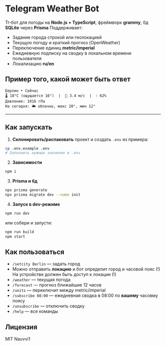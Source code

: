 # Telegram Weather Bot

Тг‑бот для погоды на **Node.js + TypeScript**, фреймворк **grammy**, бд **SQLite** через **Prisma**
Поддерживает:
- Задание города строкой или геолокацией
- Текущую погоду и краткий прогноз (OpenWeather)
- Переключение единиц **metric/imperial**
- Ежедневную подписку на сводку в локальном времени пользователя
- Локализацию **ru/en**

## Пример того, какой может быть ответ
```
Берлин • Сейчас
🌡️ 18°C (ощущается 16°)  |  💨 3.4 м/с  |  💧 62%
Давление: 1016 гПа
На сегодня: 🌥️ облачно, макс 20°, мин 12°
```

---

## Как запускать

1) **Склонировать/распаковать** проект и создать `.env` из примера:
```bash
cp .env.example .env
# Заполнить нужные значения в .env
```

2) **Зависимости**
```bash
npm i
```

3) **Prisma и бд**
```bash
npx prisma generate
npx prisma migrate dev --name init
```

4) **Запуск в dev-режиме**
```bash
npm run dev
```
или собери и запусти:
```bash
npm run build
npm start
```

## Как пользоваться

- `/setcity Berlin` — задать город
- Можно отправить **локацию** и бот определит город и часовой пояс (!) На устройстве должен быть доступ к локации (!)
- `/weather` — текущая погода
- `/forecast` — прогноз ближайшие 12 часов
- `/units` — переключит между metric/imperial
- `/subscribe 08:00` — ежедневная сводка в 08:00 по **вашему** часовму поясу
- `/unsubscribe` — отключить сводку
- `/help` — все команды

## Лицензия
MIT Nauvvi1